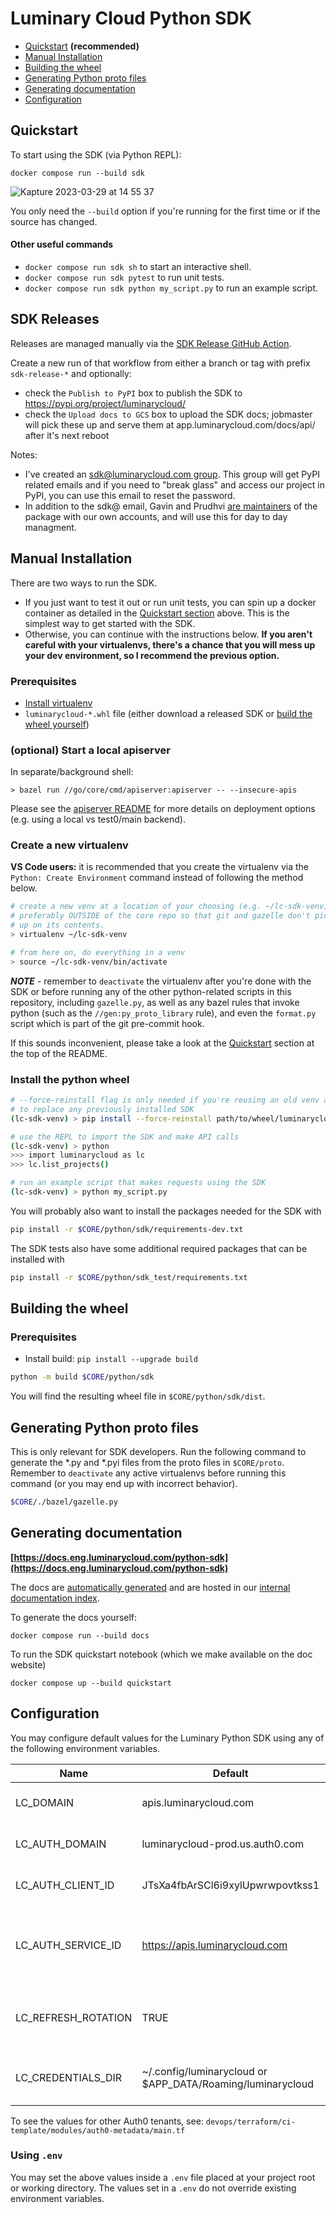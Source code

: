 # Luminary Cloud Python SDK

- [Quickstart](#quickstart) **(recommended)**
- [Manual Installation](#manual-installation)
- [Building the wheel](#building-the-wheel)
- [Generating Python proto files](#generating-python-proto-files)
- [Generating documentation](#generating-documentation)
- [Configuration](#configuration)

## Quickstart

To start using the SDK (via Python REPL):
```
docker compose run --build sdk
```

![Kapture 2023-03-29 at 14 55 37](https://user-images.githubusercontent.com/6025130/228680101-f6cfea54-07a8-4251-9666-55fb93cedb76.gif)

You only need the `--build` option if you're running for the first time or if
the source has changed.

#### Other useful commands
- `docker compose run sdk sh` to start an interactive shell.
- `docker compose run sdk pytest` to run unit tests.
- `docker compose run sdk python my_script.py` to run an example script.

## SDK Releases

Releases are managed manually via the [SDK Release GitHub Action](../../../.github/workflows/sdk-release.yaml).

Create a new run of that workflow from either a branch or tag with prefix `sdk-release-*` and optionally:
- check the `Publish to PyPI` box to publish the SDK to https://pypi.org/project/luminarycloud/
- check the `Upload docs to GCS` box to upload the SDK docs; jobmaster will pick
  these up and serve them at app.luminarycloud.com/docs/api/ after it's next reboot

Notes:
- I've created an [sdk@luminarycloud.com
  group](https://groups.google.com/a/luminarycloud.com/g/sdk). This group will get
  PyPI related emails and if you need to "break glass" and access our project in
  PyPI, you can use this email to reset the password.
- In addition to the sdk@ email, Gavin and Prudhvi [are
maintainers](https://pypi.org/manage/project/luminarycloud/collaboration/) of
the package with our own accounts, and will use this for day to day managment.


## Manual Installation

There are two ways to run the SDK.
- If you just want to test it out or run unit tests, you can spin up a docker
  container as detailed in the [Quickstart section](#quickstart) above. This is
  the simplest way to get started with the SDK.
- Otherwise, you can continue with the instructions below. **If you aren't
  careful with your virtualenvs, there's a chance that you will mess up your
  dev environment, so I recommend the previous option.**

### Prerequisites
- [Install virtualenv](https://virtualenv.pypa.io/en/latest/installation.html")
- `luminarycloud-*.whl` file (either download a released SDK or [build the wheel
yourself](#building-the-wheel))

### (optional) Start a local apiserver

In separate/background shell:
```
> bazel run //go/core/cmd/apiserver:apiserver -- --insecure-apis
```

Please see the [apiserver README](/go/core/apiserver/README.md) for more details
on deployment options (e.g. using a local vs test0/main backend).

### Create a new virtualenv

**VS Code users:** it is recommended that you create the virtualenv via the
`Python: Create Environment` command instead of following the method below.

```sh
# create a new venv at a location of your choosing (e.g. ~/lc-sdk-venv),
# preferably OUTSIDE of the core repo so that git and gazelle don't pick
# up on its contents.
> virtualenv ~/lc-sdk-venv

# from here on, do everything in a venv
> source ~/lc-sdk-venv/bin/activate
```

**_NOTE_** - remember to `deactivate` the virtualenv after you're done with
the SDK or before running any of the other python-related scripts in this repository,
including `gazelle.py`, as well as any bazel rules that invoke python (such as the
`//gen:py_proto_library` rule), and even the `format.py` script which is part of the
git pre-commit hook.

If this sounds inconvenient, please take a look at the [Quickstart](#quickstart)
section at the top of the README.

### Install the python wheel

```sh
# --force-reinstall flag is only needed if you're reusing an old venv and want
# to replace any previously installed SDK
(lc-sdk-venv) > pip install --force-reinstall path/to/wheel/luminarycloud-*.whl

# use the REPL to import the SDK and make API calls
(lc-sdk-venv) > python
>>> import luminarycloud as lc
>>> lc.list_projects()

# run an example script that makes requests using the SDK
(lc-sdk-venv) > python my_script.py
```

You will probably also want to install the packages needed for the SDK with
```sh
pip install -r $CORE/python/sdk/requirements-dev.txt
```
The SDK tests also have some additional required packages that can be installed with
```sh
pip install -r $CORE/python/sdk_test/requirements.txt
```

## Building the wheel

### Prerequisites
- Install build: `pip install --upgrade build`

```sh
python -m build $CORE/python/sdk
```

You will find the resulting wheel file in `$CORE/python/sdk/dist`.

## Generating Python proto files

This is only relevant for SDK developers. Run the following command to generate
the *.py and *.pyi files from the proto files in `$CORE/proto`. Remember to `deactivate`
any active virtualenvs before running this command (or you may end up with incorrect
behavior).

```sh
$CORE/./bazel/gazelle.py
```

## Generating documentation

**[https://docs.eng.luminarycloud.com/python-sdk](https://docs.eng.luminarycloud.com/python-sdk)**

The docs are [automatically generated](../../../.github/workflows/generate-docs-site.yml)
and are hosted in our [internal documentation index](https://docs.eng.luminarycloud.com).

To generate the docs yourself:

```
docker compose run --build docs
```

To run the SDK quickstart notebook (which we make available on the doc website)

```
docker compose up --build quickstart
```

## Configuration

You may configure default values for the Luminary Python SDK using any of the
following environment variables.

| Name                | Default                                                    | Description                                                |
| ------------------- | ---------------------------------------------------------- | ---------------------------------------------------------- |
| LC_DOMAIN           | apis.luminarycloud.com                                     | The target API service domain.                             |
| LC_AUTH_DOMAIN      | luminarycloud-prod.us.auth0.com                            | The Auth0 tenant domain.                                   |
| LC_AUTH_CLIENT_ID   | JTsXa4fbArSCl6i9xylUpwrwpovtkss1                           | The Auth0 client ID for the SDK.                           |
| LC_AUTH_SERVICE_ID  | https://apis.luminarycloud.com                             | The Auth0 service identifier for the Luminary API service. |
| LC_REFRESH_ROTATION | TRUE                                                       | If TRUE, refresh token rotation is enabled.                |
| LC_CREDENTIALS_DIR  | ~/.config/luminarycloud or $APP_DATA/Roaming/luminarycloud | The directory to store credentials.                        |

To see the values for other Auth0 tenants, see:
`devops/terraform/ci-template/modules/auth0-metadata/main.tf`

### Using `.env`

You may set the above values inside a `.env` file placed at your project root or working directory.
The values set in a `.env` do not override existing environment variables.
